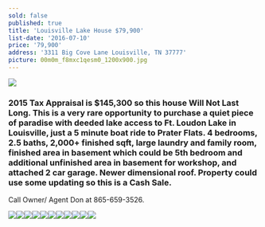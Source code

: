 ```yaml
---
sold: false
published: true
title: 'Louisville Lake House $79,900'
list-date: '2016-07-10'
price: '79,900'
address: '3311 Big Cove Lane Louisville, TN 37777'
picture: 00m0m_f8mxc1qesm0_1200x900.jpg
---
```



![](/uploads/versions/00y0y_1coyvs5na3g_1200x900---x----1200-675x---.jpg)

### 2015 Tax Appraisal is $145,300 so this house Will Not Last Long. This is a very rare opportunity to purchase a quiet piece of paradise with deeded lake access to Ft. Loudon Lake in Louisville, just a 5 minute boat ride to Prater Flats. 4 bedrooms, 2.5 baths, 2,000+ finished sqft, large laundry and family room, finished area in basement which could be 5th bedroom and additional unfinished area in basement for workshop, and attached 2 car garage. Newer dimensional roof. Property could use some updating so this is a Cash Sale. 

Call Owner/ Agent Don at 865-659-3526.

![](/uploads/versions/00z0z_58zsmu4n6y4_1200x900---x----900-900x---.jpg)![](/uploads/versions/00o0o_4h37euquili_1200x900---x----900-900x---.jpg)![](/uploads/versions/00q0q_e6no0qzltkf_1200x900---x----900-900x---.jpg)![](/uploads/versions/00000_j7zwvts2ygx_1200x900---x----900-900x---.jpg)![](/uploads/versions/00v0v_ksphwwm9fmw_1200x900---x----900-900x---.jpg)![](/uploads/versions/00b0b_2y0si3d9uis_1200x900---x----900-900x---.jpg)![](/uploads/versions/00909_6xu4x6mncnk_1200x900---x----900-900x---.jpg)![](/uploads/versions/00q0q_3guwcrkae3z_1200x900---x----900-900x---.jpg)![](/uploads/versions/00s0s_aqrhdz6pnhb_1200x900---x----900-900x---.jpg)![](/uploads/versions/00m0m_f8mxc1qesm0_1200x900---x----1200-675x---.jpg)![](/uploads/versions/00l0l_80dtv8aafst_1200x900---x----1200-675x---.jpg)
